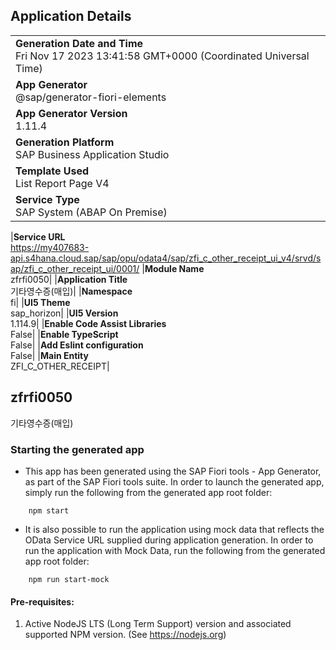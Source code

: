 ## Application Details

|                                                                                                |
| ---------------------------------------------------------------------------------------------- |
| **Generation Date and Time**<br>Fri Nov 17 2023 13:41:58 GMT+0000 (Coordinated Universal Time) |
| **App Generator**<br>@sap/generator-fiori-elements                                             |
| **App Generator Version**<br>1.11.4                                                            |
| **Generation Platform**<br>SAP Business Application Studio                                     |
| **Template Used**<br>List Report Page V4                                                       |
| **Service Type**<br>SAP System (ABAP On Premise)                                               |

|**Service URL**<br>https://my407683-api.s4hana.cloud.sap/sap/opu/odata4/sap/zfi_c_other_receipt_ui_v4/srvd/sap/zfi_c_other_receipt_ui/0001/
|**Module Name**<br>zfrfi0050|
|**Application Title**<br>기타영수증(매입)|
|**Namespace**<br>fi|
|**UI5 Theme**<br>sap_horizon|
|**UI5 Version**<br>1.114.9|
|**Enable Code Assist Libraries**<br>False|
|**Enable TypeScript**<br>False|
|**Add Eslint configuration**<br>False|
|**Main Entity**<br>ZFI_C_OTHER_RECEIPT|

## zfrfi0050

기타영수증(매입)

### Starting the generated app

- This app has been generated using the SAP Fiori tools - App Generator, as part of the SAP Fiori tools suite. In order to launch the generated app, simply run the following from the generated app root folder:

```
    npm start
```

- It is also possible to run the application using mock data that reflects the OData Service URL supplied during application generation. In order to run the application with Mock Data, run the following from the generated app root folder:

```
    npm run start-mock
```

#### Pre-requisites:

1. Active NodeJS LTS (Long Term Support) version and associated supported NPM version. (See https://nodejs.org)
